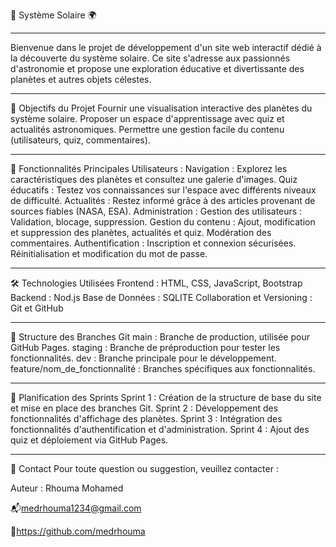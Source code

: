 🌌 Système Solaire 🌍
_____________________________________________________________________________________________________________________________________________________________________________________________________________________
Bienvenue dans le projet de développement d'un site web interactif dédié à la découverte du système solaire. Ce site s'adresse aux passionnés d'astronomie et propose une exploration éducative et divertissante des planètes et autres objets célestes.
_____________________________________________________________________________________________________________________________________________________________________________________________________________________
🎯 Objectifs du Projet
Fournir une visualisation interactive des planètes du système solaire.
Proposer un espace d'apprentissage avec quiz et actualités astronomiques.
Permettre une gestion facile du contenu (utilisateurs, quiz, commentaires).
_____________________________________________________________________________________________________________________________________________________________________________________________________________________
🚀 Fonctionnalités Principales
Utilisateurs :
Navigation : Explorez les caractéristiques des planètes et consultez une galerie d'images.
Quiz éducatifs : Testez vos connaissances sur l'espace avec différents niveaux de difficulté.
Actualités : Restez informé grâce à des articles provenant de sources fiables (NASA, ESA).
Administration :
Gestion des utilisateurs : Validation, blocage, suppression.
Gestion du contenu : Ajout, modification et suppression des planètes, actualités et quiz.
Modération des commentaires.
Authentification :
Inscription et connexion sécurisées.
Réinitialisation et modification du mot de passe.
_____________________________________________________________________________________________________________________________________________________________________________________________________________________

🛠️ Technologies Utilisées
Frontend : HTML, CSS, JavaScript, Bootstrap
Backend : Nod.js
Base de Données : SQLITE
Collaboration et Versioning : Git et GitHub
_____________________________________________________________________________________________________________________________________________________________________________________________________________________
🌟 Structure des Branches Git
main : Branche de production, utilisée pour GitHub Pages.
staging : Branche de préproduction pour tester les fonctionnalités.
dev : Branche principale pour le développement.
feature/nom_de_fonctionnalité : Branches spécifiques aux fonctionnalités.
_____________________________________________________________________________________________________________________________________________________________________________________________________________________
📜 Planification des Sprints
Sprint 1 : Création de la structure de base du site et mise en place des branches Git.
Sprint 2 : Développement des fonctionnalités d'affichage des planètes.
Sprint 3 : Intégration des fonctionnalités d'authentification et d'administration.
Sprint 4 : Ajout des quiz et déploiement via GitHub Pages.
_____________________________________________________________________________________________________________________________________________________________________________________________________________________
📧 Contact
Pour toute question ou suggestion, veuillez contacter :

Auteur : Rhouma Mohamed

📬medrhouma1234@gmail.com

🔗https://github.com/medrhouma

